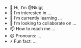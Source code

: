 - 👋 Hi, I’m @Nklgij
- 👀 I’m interested in ...
- 🌱 I’m currently learning ...
- 💞️ I’m looking to collaborate on ...
- 📫 How to reach me ...
- 😄 Pronouns: ...
- ⚡ Fun fact: ...

<!---
Nklgij/Nklgij is a ✨ special ✨ repository because its `README.md` (this file) appears on your GitHub profile.
You can click the Preview link to take a look at your changes.
--->
